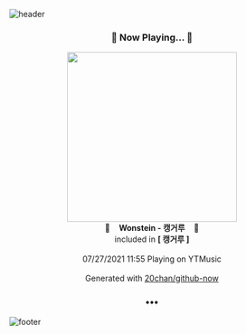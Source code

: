 ![header](https://capsule-render.vercel.app/api?type=wave&height=170&section=header&text=Hi.%20I'm%20SHIFT&fontColor=090707&fontAlignX=45&fontAlignY=65&fontSize=100)

<h3 align="center">🎵 Now Playing... 🎵</h3>
<p align="center">
  <a href="https://music.youtube.com/watch?v=ZNuC8l5Zxgs">
    <img width="300" src="https://lh3.googleusercontent.com/duqR96ITkLb8v8RpdGaXbAXkyy8Vqjr0bkIcK9b1vadq0rYG6kBuXvB0U2L1TeK3TJ4EKnzDCqZTOYs">
  </a>
  <br>
  🎵&nbsp&nbsp&nbsp <b>Wonstein - 캥거루</b> &nbsp&nbsp&nbsp🎵
  <br>
  included in <b>[ 캥거루 ]</b>
  
  <br />
  <br />
  07/27/2021 11:55 Playing on YTMusic
  <br />
  <br />
  Generated with <a href="https://github.com/20chan/github-now">20chan/github-now</a>
</p>

<h3 align="center">•••</h3>

![footer](https://capsule-render.vercel.app/api?type=wave&height=150&section=footer)
